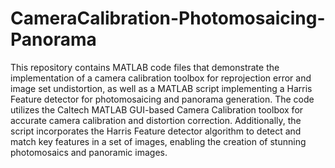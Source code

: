 # CameraCalibration-Photomosaicing-Panorama
This repository contains MATLAB code files that demonstrate the implementation of a camera calibration toolbox for reprojection error and image set undistortion, as well as a MATLAB script implementing a Harris Feature detector for photomosaicing and panorama generation. The code utilizes the Caltech MATLAB GUI-based Camera Calibration toolbox for accurate camera calibration and distortion correction. Additionally, the script incorporates the Harris Feature detector algorithm to detect and match key features in a set of images, enabling the creation of stunning photomosaics and panoramic images.